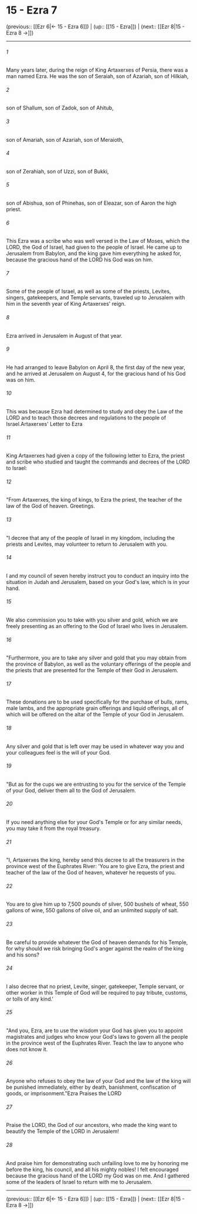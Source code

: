 # 15 - Ezra 7

(previous:: [[Ezr 6|← 15 - Ezra 6]]) | (up:: [[15 - Ezra]]) | (next:: [[Ezr 8|15 - Ezra 8 →]])

***


###### 1 
Many years later, during the reign of King Artaxerxes of Persia, there was a man named Ezra. He was the son of Seraiah, son of Azariah, son of Hilkiah, 

###### 2 
son of Shallum, son of Zadok, son of Ahitub, 

###### 3 
son of Amariah, son of Azariah, son of Meraioth, 

###### 4 
son of Zerahiah, son of Uzzi, son of Bukki, 

###### 5 
son of Abishua, son of Phinehas, son of Eleazar, son of Aaron the high priest. 

###### 6 
This Ezra was a scribe who was well versed in the Law of Moses, which the LORD, the God of Israel, had given to the people of Israel. He came up to Jerusalem from Babylon, and the king gave him everything he asked for, because the gracious hand of the LORD his God was on him. 

###### 7 
Some of the people of Israel, as well as some of the priests, Levites, singers, gatekeepers, and Temple servants, traveled up to Jerusalem with him in the seventh year of King Artaxerxes' reign. 

###### 8 
Ezra arrived in Jerusalem in August of that year. 

###### 9 
He had arranged to leave Babylon on April 8, the first day of the new year, and he arrived at Jerusalem on August 4, for the gracious hand of his God was on him. 

###### 10 
This was because Ezra had determined to study and obey the Law of the LORD and to teach those decrees and regulations to the people of Israel.Artaxerxes' Letter to Ezra 

###### 11 
King Artaxerxes had given a copy of the following letter to Ezra, the priest and scribe who studied and taught the commands and decrees of the LORD to Israel: 

###### 12 
"From Artaxerxes, the king of kings, to Ezra the priest, the teacher of the law of the God of heaven. Greetings. 

###### 13 
"I decree that any of the people of Israel in my kingdom, including the priests and Levites, may volunteer to return to Jerusalem with you. 

###### 14 
I and my council of seven hereby instruct you to conduct an inquiry into the situation in Judah and Jerusalem, based on your God's law, which is in your hand. 

###### 15 
We also commission you to take with you silver and gold, which we are freely presenting as an offering to the God of Israel who lives in Jerusalem. 

###### 16 
"Furthermore, you are to take any silver and gold that you may obtain from the province of Babylon, as well as the voluntary offerings of the people and the priests that are presented for the Temple of their God in Jerusalem. 

###### 17 
These donations are to be used specifically for the purchase of bulls, rams, male lambs, and the appropriate grain offerings and liquid offerings, all of which will be offered on the altar of the Temple of your God in Jerusalem. 

###### 18 
Any silver and gold that is left over may be used in whatever way you and your colleagues feel is the will of your God. 

###### 19 
"But as for the cups we are entrusting to you for the service of the Temple of your God, deliver them all to the God of Jerusalem. 

###### 20 
If you need anything else for your God's Temple or for any similar needs, you may take it from the royal treasury. 

###### 21 
"I, Artaxerxes the king, hereby send this decree to all the treasurers in the province west of the Euphrates River: 'You are to give Ezra, the priest and teacher of the law of the God of heaven, whatever he requests of you. 

###### 22 
You are to give him up to 7,500 pounds of silver, 500 bushels of wheat, 550 gallons of wine, 550 gallons of olive oil, and an unlimited supply of salt. 

###### 23 
Be careful to provide whatever the God of heaven demands for his Temple, for why should we risk bringing God's anger against the realm of the king and his sons? 

###### 24 
I also decree that no priest, Levite, singer, gatekeeper, Temple servant, or other worker in this Temple of God will be required to pay tribute, customs, or tolls of any kind.' 

###### 25 
"And you, Ezra, are to use the wisdom your God has given you to appoint magistrates and judges who know your God's laws to govern all the people in the province west of the Euphrates River. Teach the law to anyone who does not know it. 

###### 26 
Anyone who refuses to obey the law of your God and the law of the king will be punished immediately, either by death, banishment, confiscation of goods, or imprisonment."Ezra Praises the LORD 

###### 27 
Praise the LORD, the God of our ancestors, who made the king want to beautify the Temple of the LORD in Jerusalem! 

###### 28 
And praise him for demonstrating such unfailing love to me by honoring me before the king, his council, and all his mighty nobles! I felt encouraged because the gracious hand of the LORD my God was on me. And I gathered some of the leaders of Israel to return with me to Jerusalem.

***

(previous:: [[Ezr 6|← 15 - Ezra 6]]) | (up:: [[15 - Ezra]]) | (next:: [[Ezr 8|15 - Ezra 8 →]])
